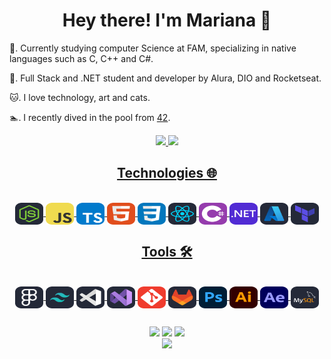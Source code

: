 <h1 align="center">Hey there! I'm Mariana 🎨</h1>

📖. Currently studying computer Science at FAM, specializing in native languages such as C, C++ and C#. 

👾. Full Stack and .NET student and developer by Alura, DIO and Rocketseat.

🐱. I love technology, art and cats.

🏊. I recently dived in the pool from <a href="https://www.42sp.org.br/" target="_blank">42</a>.

<div align="center">
  <a href="https://github.com/maalcantara">

  <a href="https://github.com/maalcantara">
  <img height="180em" src="https://github-readme-stats.vercel.app/api?username=maalcantara&show_icons=true&theme=synthwave&include_all_commits=true&count_private=true"/>
  <img height="180em" src="https://github-readme-stats.vercel.app/api/top-langs/?username=maalcantara&layout=compact&langs_count=7&theme=synthwave"/>
</div>


<h2 align="center">Technologies 🌐</h2>
   <div align="center" style="display: inline_block"><br>
     <img align="center"  height="35" width="45" src="https://raw.githubusercontent.com/tandpfun/skill-icons/59059d9d1a2c092696dc66e00931cc1181a4ce1f/icons/NodeJS-Dark.svg">
     <img align="center"  height="35" width="45" src="https://raw.githubusercontent.com/tandpfun/skill-icons/59059d9d1a2c092696dc66e00931cc1181a4ce1f/icons/JavaScript.svg">
     <img align="center"  height="35" width="45" src="https://raw.githubusercontent.com/tandpfun/skill-icons/59059d9d1a2c092696dc66e00931cc1181a4ce1f/icons/TypeScript.svg">
     <img align="center"  height="35" width="45" src="https://raw.githubusercontent.com/tandpfun/skill-icons/59059d9d1a2c092696dc66e00931cc1181a4ce1f/icons/HTML.svg">
     <img align="center"  height="35" width="45" src="https://raw.githubusercontent.com/tandpfun/skill-icons/59059d9d1a2c092696dc66e00931cc1181a4ce1f/icons/CSS.svg">
     <img align="center"  height="35" width="45" src="https://raw.githubusercontent.com/tandpfun/skill-icons/59059d9d1a2c092696dc66e00931cc1181a4ce1f/icons/React-Dark.svg">
     <img align="center"  height="35" width="45" src="https://raw.githubusercontent.com/tandpfun/skill-icons/59059d9d1a2c092696dc66e00931cc1181a4ce1f/icons/CS.svg">
     <img align="center"  height="35" width="45" src="https://raw.githubusercontent.com/tandpfun/skill-icons/59059d9d1a2c092696dc66e00931cc1181a4ce1f/icons/DotNet.svg">
     <img align="center"  height="35" width="45" src="https://raw.githubusercontent.com/tandpfun/skill-icons/65dea6c4eaca7da319e552c09f4cf5a9a8dab2c8/icons/Azure-Dark.svg">
     <img align="center" alt="mari-Terraform" height="35" width="45" src="https://raw.githubusercontent.com/tandpfun/skill-icons/65dea6c4eaca7da319e552c09f4cf5a9a8dab2c8/icons/Terraform-Dark.svg">
     <br>
   </div>

  
  <h2 align="center">Tools 🛠️</h2>
  <div align="center" style="display: inline_block"><br>
    <img align="center" alt="mari-Figma" height="35" width="45" src="https://raw.githubusercontent.com/tandpfun/skill-icons/de91fca307a83d75fc5b1f6ce24540454acead41/icons/Figma-Dark.svg" />
    <img align="center" alt="mari-Figma" height="35" width="45" src="https://github.com/tandpfun/skill-icons/raw/main/icons/TailwindCSS-Dark.svg" />
    <img align="center" alt="mari-VScode" height="35" width="45" src="https://raw.githubusercontent.com/tandpfun/skill-icons/de91fca307a83d75fc5b1f6ce24540454acead41/icons/VSCode-Dark.svg">
    <img align="center" alt="mari-VisualStudio" height="35" width="45" src="https://raw.githubusercontent.com/tandpfun/skill-icons/65dea6c4eaca7da319e552c09f4cf5a9a8dab2c8/icons/VisualStudio-Dark.svg">
    <img align="center" alt="mari-Git" height="35" width="45" src="https://raw.githubusercontent.com/tandpfun/skill-icons/de91fca307a83d75fc5b1f6ce24540454acead41/icons/Git.svg">
    <img align="center" alt="mari-GitLab" height="35" width="45" src="https://raw.githubusercontent.com/tandpfun/skill-icons/de91fca307a83d75fc5b1f6ce24540454acead41/icons/GitLab-Dark.svg">
    <img align="center" alt="mari-Photoshop" height="35" width="45" src="https://raw.githubusercontent.com/tandpfun/skill-icons/59059d9d1a2c092696dc66e00931cc1181a4ce1f/icons/Photoshop.svg">
    <img align="center" alt="mari-Illustrator" height="35" width="45" src="https://raw.githubusercontent.com/tandpfun/skill-icons/65dea6c4eaca7da319e552c09f4cf5a9a8dab2c8/icons/Illustrator.svg">
    <img align="center" alt="mari-AfterEffects" height="35" width="45" src="https://raw.githubusercontent.com/tandpfun/skill-icons/59059d9d1a2c092696dc66e00931cc1181a4ce1f/icons/AfterEffects.svg">
    <img align="center" alt="mari-mySQL" height="35" width="45" src="https://raw.githubusercontent.com/tandpfun/skill-icons/de91fca307a83d75fc5b1f6ce24540454acead41/icons/MySQL-Dark.svg">
    
  </div>
          
  ##
  
  <div align="center" style="display: inline_block"> 
    <a href="https://instagram.com/_maalcantara" target="_blank"><img src="https://img.shields.io/badge/-Instagram-%23E4405F?style=for-the-badge&logo=instagram&logoColor=white" target="_blank"></a>
    <a href="https://discord.gg/maalcantara" target="_blank"><img src="https://img.shields.io/badge/Discord-7289DA?style=for-the-badge&logo=discord&logoColor=white" target="_blank"></a> 
    <a href="https://www.linkedin.com/in/mariana-alcantara-oliveira-59b6b4264/" target="_blank"><img src="https://img.shields.io/badge/-LinkedIn-%230077B5?style=for-the-badge&logo=linkedin&logoColor=white" target="_blank"></a>
  </div>
  <div align="center" style="display: inline_block"> 
    <a href="https://www.credly.com/badges/5f3f89a0-e104-4676-afd3-6cb84811d066/public_url" target="_blank"><img src="https://images.credly.com/size/680x680/images/024d0122-724d-4c5a-bd83-cfe3c4b7a073/image.png" target="_blank" width="150"></a>
  </div>
